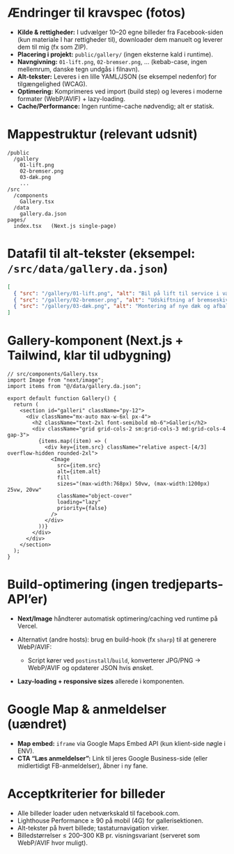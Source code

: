 # Ændringer til kravspec (fotos)

* **Kilde & rettigheder:** I udvælger 10–20 egne billeder fra Facebook-siden (kun materiale I har rettigheder til), downloader dem manuelt og leverer dem til mig (fx som ZIP).
* **Placering i projekt:** `public/gallery/` (ingen eksterne kald i runtime).
* **Navngivning:** `01-lift.png`, `02-bremser.png`, … (kebab-case, ingen mellemrum, danske tegn undgås i filnavn).
* **Alt-tekster:** Leveres i en lille YAML/JSON (se eksempel nedenfor) for tilgængelighed (WCAG).
* **Optimering:** Komprimeres ved import (build step) og leveres i moderne formater (WebP/AVIF) + lazy-loading.
* **Cache/Performance:** Ingen runtime-cache nødvendig; alt er statisk.

# Mappestruktur (relevant udsnit)

```
/public
  /gallery
    01-lift.png
    02-bremser.png
    03-dæk.png
    ...
/src
  /components
    Gallery.tsx
  /data
    gallery.da.json
pages/
  index.tsx   (Next.js single-page)
```

# Datafil til alt-tekster (eksempel: `/src/data/gallery.da.json`)

```json
[
  { "src": "/gallery/01-lift.png", "alt": "Bil på lift til service i værkstedet" },
  { "src": "/gallery/02-bremser.png", "alt": "Udskiftning af bremseskiver og klodser" },
  { "src": "/gallery/03-dæk.png", "alt": "Montering af nye dæk og afbalancering" }
]
```

# Gallery-komponent (Next.js + Tailwind, klar til udbygning)

```tsx
// src/components/Gallery.tsx
import Image from "next/image";
import items from "@/data/gallery.da.json";

export default function Gallery() {
  return (
    <section id="galleri" className="py-12">
      <div className="mx-auto max-w-6xl px-4">
        <h2 className="text-2xl font-semibold mb-6">Galleri</h2>
        <div className="grid grid-cols-2 sm:grid-cols-3 md:grid-cols-4 gap-3">
          {items.map((item) => (
            <div key={item.src} className="relative aspect-[4/3] overflow-hidden rounded-2xl">
              <Image
                src={item.src}
                alt={item.alt}
                fill
                sizes="(max-width:768px) 50vw, (max-width:1200px) 25vw, 20vw"
                className="object-cover"
                loading="lazy"
                priority={false}
              />
            </div>
          ))}
        </div>
      </div>
    </section>
  );
}
```

# Build-optimering (ingen tredjeparts-API’er)

* **Next/Image** håndterer automatisk optimering/caching ved runtime på Vercel.
* Alternativt (andre hosts): brug en build-hook (fx `sharp`) til at generere WebP/AVIF:

  * Script kører ved `postinstall`/`build`, konverterer JPG/PNG → WebP/AVIF og opdaterer JSON hvis ønsket.
* **Lazy-loading + responsive sizes** allerede i komponenten.

# Google Map & anmeldelser (uændret)

* **Map embed:** `iframe` via Google Maps Embed API (kun klient-side nøgle i ENV).
* **CTA “Læs anmeldelser”:** Link til jeres Google Business-side (eller midlertidigt FB-anmeldelser), åbner i ny fane.

# Acceptkriterier for billeder

* Alle billeder loader uden netværkskald til facebook.com.
* Lighthouse Performance ≥ 90 på mobil (4G) for gallerisektionen.
* Alt-tekster på hvert billede; tastaturnavigation virker.
* Billedstørrelser ≤ 200–300 KB pr. visningsvariant (serveret som WebP/AVIF hvor muligt).

